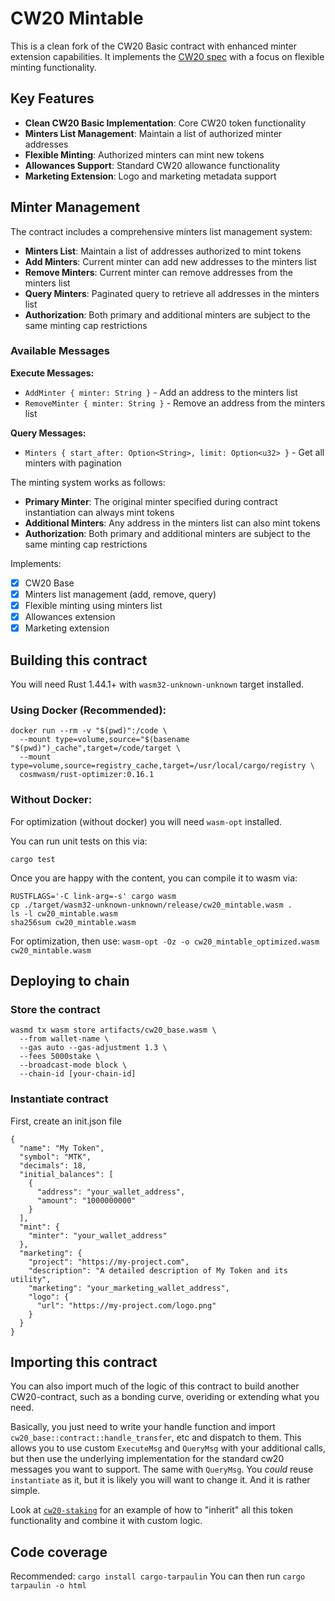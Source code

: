 # CW20 Mintable

This is a clean fork of the CW20 Basic contract with enhanced minter extension capabilities. It implements
the [CW20 spec](../../packages/cw20/README.md) with a focus on flexible minting functionality.

## Key Features

- **Clean CW20 Basic Implementation**: Core CW20 token functionality
- **Minters List Management**: Maintain a list of authorized minter addresses
- **Flexible Minting**: Authorized minters can mint new tokens
- **Allowances Support**: Standard CW20 allowance functionality
- **Marketing Extension**: Logo and marketing metadata support

## Minter Management

The contract includes a comprehensive minters list management system:

- **Minters List**: Maintain a list of addresses authorized to mint tokens
- **Add Minters**: Current minter can add new addresses to the minters list
- **Remove Minters**: Current minter can remove addresses from the minters list
- **Query Minters**: Paginated query to retrieve all addresses in the minters list
- **Authorization**: Both primary and additional minters are subject to the same minting cap restrictions

### Available Messages

**Execute Messages:**

- `AddMinter { minter: String }` - Add an address to the minters list
- `RemoveMinter { minter: String }` - Remove an address from the minters list

**Query Messages:**

- `Minters { start_after: Option<String>, limit: Option<u32> }` - Get all minters with pagination

The minting system works as follows:

- **Primary Minter**: The original minter specified during contract instantiation can always mint tokens
- **Additional Minters**: Any address in the minters list can also mint tokens
- **Authorization**: Both primary and additional minters are subject to the same minting cap restrictions

Implements:

- [x] CW20 Base
- [x] Minters list management (add, remove, query)
- [x] Flexible minting using minters list
- [x] Allowances extension
- [x] Marketing extension

## Building this contract

You will need Rust 1.44.1+ with `wasm32-unknown-unknown` target installed.

### Using Docker (Recommended):

```
docker run --rm -v "$(pwd)":/code \
  --mount type=volume,source="$(basename "$(pwd)")_cache",target=/code/target \
  --mount type=volume,source=registry_cache,target=/usr/local/cargo/registry \
  cosmwasm/rust-optimizer:0.16.1
```

### Without Docker:

For optimization (without docker) you will need `wasm-opt` installed.

You can run unit tests on this via:

`cargo test`

Once you are happy with the content, you can compile it to wasm via:

```
RUSTFLAGS='-C link-arg=-s' cargo wasm
cp ./target/wasm32-unknown-unknown/release/cw20_mintable.wasm .
ls -l cw20_mintable.wasm
sha256sum cw20_mintable.wasm
```

For optimization, then use:
`wasm-opt -Oz -o cw20_mintable_optimized.wasm cw20_mintable.wasm`

## Deploying to chain

### Store the contract

```
wasmd tx wasm store artifacts/cw20_base.wasm \
  --from wallet-name \
  --gas auto --gas-adjustment 1.3 \
  --fees 5000stake \
  --broadcast-mode block \
  --chain-id [your-chain-id]
```

### Instantiate contract

First, create an init.json file

```
{
  "name": "My Token",
  "symbol": "MTK",
  "decimals": 18,
  "initial_balances": [
    {
      "address": "your_wallet_address",
      "amount": "1000000000"
    }
  ],
  "mint": {
    "minter": "your_wallet_address"
  },
  "marketing": {
    "project": "https://my-project.com",
    "description": "A detailed description of My Token and its utility",
    "marketing": "your_marketing_wallet_address",
    "logo": {
      "url": "https://my-project.com/logo.png"
    }
  }
}
```

## Importing this contract

You can also import much of the logic of this contract to build another
CW20-contract, such as a bonding curve, overiding or extending what you
need.

Basically, you just need to write your handle function and import
`cw20_base::contract::handle_transfer`, etc and dispatch to them.
This allows you to use custom `ExecuteMsg` and `QueryMsg` with your additional
calls, but then use the underlying implementation for the standard cw20
messages you want to support. The same with `QueryMsg`. You _could_ reuse `instantiate`
as it, but it is likely you will want to change it. And it is rather simple.

Look at [`cw20-staking`](https://github.com/CosmWasm/cw-tokens/tree/main/contracts/cw20-staking) for an example of how to "inherit"
all this token functionality and combine it with custom logic.

## Code coverage

Recommended: `cargo install cargo-tarpaulin`
You can then run `cargo tarpaulin -o html`
